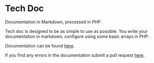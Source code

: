 Tech Doc
========

Documentation in Markdown, processed in PHP.

Tech doc is designed to be as simple to use as possible. You write your documentation in markdown, configure using some basic arrays in PHP.

Documentation can be found [here](http://docs.chrisrolfe.info/tech-doc/1/index).

If you find any errors in the documentation submit a pull request [here](https://github.com/christopherrolfe198/tech-doc-docs).
